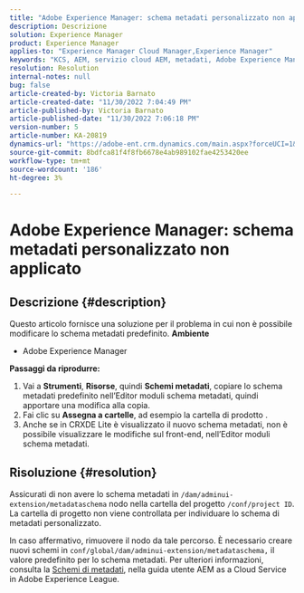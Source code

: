 ```yaml
---
title: "Adobe Experience Manager: schema metadati personalizzato non applicato"
description: Descrizione
solution: Experience Manager
product: Experience Manager
applies-to: "Experience Manager Cloud Manager,Experience Manager"
keywords: "KCS, AEM, servizio cloud AEM, metadati, Adobe Experience Manager"
resolution: Resolution
internal-notes: null
bug: false
article-created-by: Victoria Barnato
article-created-date: "11/30/2022 7:04:49 PM"
article-published-by: Victoria Barnato
article-published-date: "11/30/2022 7:06:18 PM"
version-number: 5
article-number: KA-20819
dynamics-url: "https://adobe-ent.crm.dynamics.com/main.aspx?forceUCI=1&pagetype=entityrecord&etn=knowledgearticle&id=179ec9d7-e170-ed11-9561-6045bd006a22"
source-git-commit: 8bdfca81f4f8fb6678e4ab989102fae4253420ee
workflow-type: tm+mt
source-wordcount: '186'
ht-degree: 3%

---
```


# Adobe Experience Manager: schema metadati personalizzato non applicato

## Descrizione {#description}


Questo articolo fornisce una soluzione per il problema in cui non è possibile modificare lo schema metadati predefinito.
<b>Ambiente</b>
- Adobe Experience Manager

<b>Passaggi da riprodurre:</b>
1. Vai a <b>Strumenti</b>, <b>Risorse</b>, quindi <b>Schemi metadati</b>, copiare lo schema metadati predefinito nell’Editor moduli schema metadati, quindi apportare una modifica alla copia.
2. Fai clic su <b>Assegna a cartelle</b>, ad esempio la cartella di prodotto .
3. Anche se in CRXDE Lite è visualizzato il nuovo schema metadati, non è possibile visualizzare le modifiche sul front-end, nell’Editor moduli schema metadati.



## Risoluzione {#resolution}


Assicurati di non avere lo schema metadati in `/dam/adminui-extension/metadataschema` nodo nella cartella del progetto `/conf/project ID`. La cartella di progetto non viene controllata per individuare lo schema di metadati personalizzato.

In caso affermativo, rimuovere il nodo da tale percorso. È necessario creare nuovi schemi in `conf/global/dam/adminui-extension/metadataschema,` il valore predefinito per lo schema metadati. Per ulteriori informazioni, consulta la [Schemi di metadati](https://experienceleague.adobe.com/docs/experience-manager-cloud-service/content/assets/manage/metadata-schemas.html), nella guida utente AEM as a Cloud Service in Adobe Experience League.
